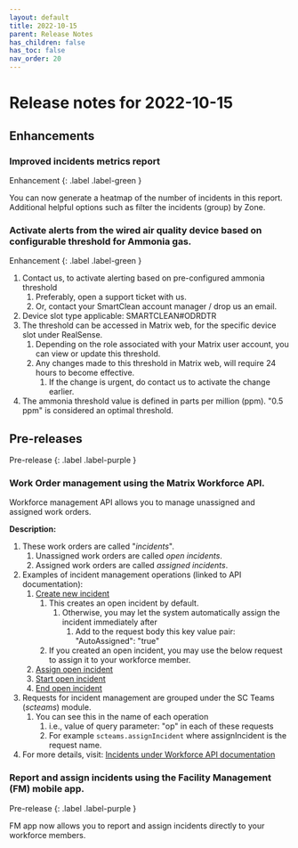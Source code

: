 ```yaml
---
layout: default
title: 2022-10-15
parent: Release Notes
has_children: false
has_toc: false
nav_order: 20
---
```


# Release notes for 2022-10-15

## Enhancements

### Improved incidents metrics report
Enhancement
{: .label .label-green }

You can now generate a heatmap of the number of incidents in this report.
Additional helpful options such as filter the incidents (group) by Zone.

### Activate alerts from the wired air quality device based on configurable threshold for Ammonia gas.
Enhancement
{: .label .label-green }

1. Contact us, to activate alerting based on pre-configured ammonia threshold
   1. Preferably, open a support ticket with us. 
   2. Or, contact your SmartClean account manager / drop us an email. 
2. Device slot type applicable: SMARTCLEAN#ODRDTR
3. The threshold can be accessed in Matrix web, for the specific device slot under RealSense.
   1. Depending on the role associated with your Matrix user account, you can view or update this threshold.
   2. Any changes made to this threshold in Matrix web, will require 24 hours to become effective.
      1. If the change is urgent, do contact us to activate the change earlier.
4. The ammonia threshold value is defined in parts per million (ppm). "0.5 ppm" is considered an optimal threshold.


## Pre-releases

Pre-release
{: .label .label-purple }

### Work Order management using the Matrix Workforce API.

Workforce management API allows you to manage unassigned and assigned work orders.

**Description:**
1. These work orders are called "_incidents_".
   1. Unassigned work orders are called _open incidents_.
   2. Assigned work orders are called _assigned incidents_.
2. Examples of incident management operations (linked to API documentation):
   1. [Create new incident](https://www.apidocs.smartclean.io/workforce/incident/create-incident-without-assignee.html)
      1. This creates an open incident by default.
         1. Otherwise, you may let the system automatically assign the incident immediately after
            1. Add to the request body this key value pair: "AutoAssigned": "true"
      2. If you created an open incident, you may use the below request to assign it to your workforce member. 
   2. [Assign open incident](https://www.apidocs.smartclean.io/workforce/incident/assign-incident.html)
   3. [Start open incident](https://www.apidocs.smartclean.io/workforce/incident/start-open-incident.html)
   4. [End open incident](https://www.apidocs.smartclean.io/workforce/incident/end-open-incident.html)
3. Requests for incident management are grouped under the SC Teams (_scteams_) module.
   1. You can see this in the name of each operation 
      1. i.e., value of query parameter: "op" in each of these requests
      2. For example `scteams.assignIncident` where assignIncident is the request name.
4. For more details, visit: [Incidents under Workforce API documentation](https://www.apidocs.smartclean.io/workforce/incident/incident.html)

### Report and assign incidents using the Facility Management (FM) mobile app.
Pre-release
{: .label .label-purple }

FM app now allows you to report and assign incidents directly to your workforce members.
